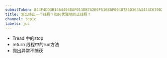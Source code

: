 ```yaml
---
submitToken: 844F4DD3B14644048AF011DB7A2E0F516B6F0040785D363A3444C67002D0F327
title: 怎么终止一个线程？如何优雅地终止线程？
channel: topic
labels: juc
---
```



- Tread 中的stop
- return 线程中的run方法
- 抛出异常不捕获

